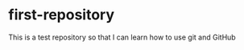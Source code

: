 first-repository
================

This is a test repository so that I can learn how to use git and GitHub
